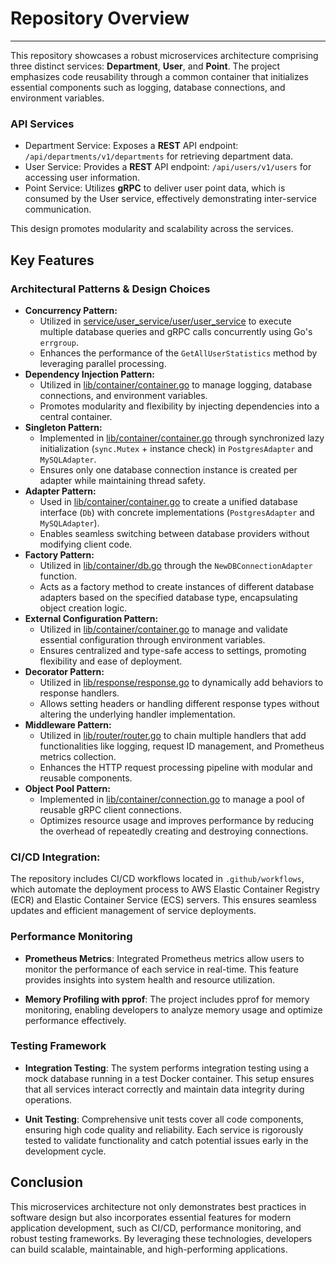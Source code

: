 # Repository Overview
---

This repository showcases a robust microservices architecture comprising three distinct services: **Department**, **User**, and **Point**. The project emphasizes code reusability through a common container that initializes essential components such as logging, database connections, and environment variables.

### API Services
- Department Service:
  Exposes a **REST** API endpoint: `/api/departments/v1/departments` for retrieving department data.
- User Service:
  Provides a **REST** API endpoint: `/api/users/v1/users` for accessing user information.
- Point Service:
  Utilizes **gRPC** to deliver user point data, which is consumed by the User service, effectively demonstrating inter-service communication.

This design promotes modularity and scalability across the services.

## Key Features

### Architectural Patterns & Design Choices
* **Concurrency Pattern:**
    * Utilized in [service/user_service/user/user_service](https://github.com/syedomair/backend-microservices/blob/main/service/user_service/user/user_serivce.go) to execute multiple database queries and gRPC calls concurrently using Go's `errgroup`.
    * Enhances the performance of the `GetAllUserStatistics` method by leveraging parallel processing.
* **Dependency Injection Pattern:**
    * Utilized in [lib/container/container.go](https://github.com/syedomair/backend-microservices/blob/main/lib/container/container.go) to manage logging, database connections, and environment variables.
    * Promotes modularity and flexibility by injecting dependencies into a central container.
* **Singleton Pattern:**
    * Implemented in [lib/container/container.go](https://github.com/syedomair/backend-microservices/blob/main/lib/container/container.go) through synchronized lazy initialization (`sync.Mutex` + instance check) in `PostgresAdapter` and `MySQLAdapter`.
    * Ensures only one database connection instance is created per adapter while maintaining thread safety.
* **Adapter Pattern:**
    * Used in [lib/container/container.go](https://github.com/syedomair/backend-microservices/blob/main/lib/container/container.go) to create a unified database interface (`Db`) with concrete implementations (`PostgresAdapter` and `MySQLAdapter`).
    * Enables seamless switching between database providers without modifying client code.
* **Factory Pattern:**
    * Utilized in [lib/container/db.go](https://github.com/syedomair/backend-microservices/blob/main/lib/container/db.go) through the `NewDBConnectionAdapter` function.
    * Acts as a factory method to create instances of different database adapters based on the specified database type, encapsulating object creation logic.
* **External Configuration Pattern:**
    * Utilized in [lib/container/container.go](https://github.com/syedomair/backend-microservices/blob/main/lib/container/container.go) to manage and validate essential configuration through environment variables.
    * Ensures centralized and type-safe access to settings, promoting flexibility and ease of deployment.
* **Decorator Pattern:**
    * Utilized in [lib/response/response.go](https://github.com/syedomair/backend-microservices/blob/main/lib/response/response.go) to dynamically add behaviors to response handlers.
    * Allows setting headers or handling different response types without altering the underlying handler implementation.
* **Middleware Pattern:**
    * Utilized in [lib/router/router.go](https://github.com/syedomair/backend-microservices/blob/main/lib/router/router.go) to chain multiple handlers that add functionalities like logging, request ID management, and Prometheus metrics collection.
    * Enhances the HTTP request processing pipeline with modular and reusable components.
* **Object Pool Pattern:**
    * Implemented in [lib/container/connection.go](https://github.com/syedomair/backend-microservices/blob/main/lib/container/connection.go) to manage a pool of reusable gRPC client connections.
    * Optimizes resource usage and improves performance by reducing the overhead of repeatedly creating and destroying connections.
    
### CI/CD Integration:
The repository includes CI/CD workflows located in `.github/workflows`, which automate the deployment process to AWS Elastic Container Registry (ECR) and Elastic Container Service (ECS) servers. This ensures seamless updates and efficient management of service deployments.

### Performance Monitoring
- **Prometheus Metrics**: Integrated Prometheus metrics allow users to monitor the performance of each service in real-time. This feature provides insights into system health and resource utilization.
  
- **Memory Profiling with pprof**: 
  The project includes pprof for memory monitoring, enabling developers to analyze memory usage and optimize performance effectively.

### Testing Framework
- **Integration Testing**: 
  The system performs integration testing using a mock database running in a test Docker container. This setup ensures that all services interact correctly and maintain data integrity during operations.

- **Unit Testing**: 
  Comprehensive unit tests cover all code components, ensuring high code quality and reliability. Each service is rigorously tested to validate functionality and catch potential issues early in the development cycle.

## Conclusion
This microservices architecture not only demonstrates best practices in software design but also incorporates essential features for modern application development, such as CI/CD, performance monitoring, and robust testing frameworks. By leveraging these technologies, developers can build scalable, maintainable, and high-performing applications.


